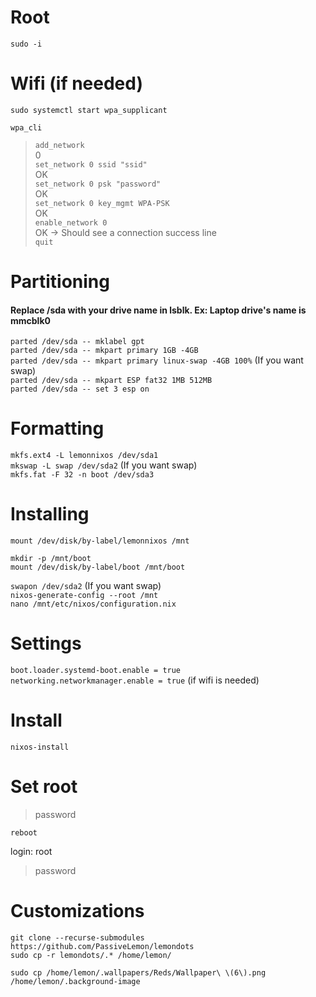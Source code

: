 # Root </br>
`sudo -i` </br>

# Wifi (if needed) </br>
`sudo systemctl start wpa_supplicant` </br>

`wpa_cli` </br>

> `add_network` </br>
0 </br>
> `set_network 0 ssid "ssid"` </br>
OK </br>
> `set_network 0 psk "password"` </br>
OK </br>
> `set_network 0 key_mgmt WPA-PSK` </br>
OK </br>
> `enable_network 0` </br>
OK -> Should see a connection success line </br>
> `quit` </br>

# Partitioning </br>
#### Replace /sda with your drive name in lsblk. Ex: Laptop drive's name is mmcblk0 </br>

`parted /dev/sda -- mklabel gpt` </br>
`parted /dev/sda -- mkpart primary 1GB -4GB` </br>
`parted /dev/sda -- mkpart primary linux-swap -4GB 100%` (If you want swap) </br>
`parted /dev/sda -- mkpart ESP fat32 1MB 512MB` </br>
`parted /dev/sda -- set 3 esp on` </br>

# Formatting
`mkfs.ext4 -L lemonnixos /dev/sda1` </br>
`mkswap -L swap /dev/sda2` (If you want swap) </br>
`mkfs.fat -F 32 -n boot /dev/sda3` </br>

# Installing </br>
`mount /dev/disk/by-label/lemonnixos /mnt` </br>

`mkdir -p /mnt/boot` </br>
`mount /dev/disk/by-label/boot /mnt/boot` </br>

`swapon /dev/sda2` (If you want swap) </br>
`nixos-generate-config --root /mnt` </br>
`nano /mnt/etc/nixos/configuration.nix` </br>

# Settings </br>
`boot.loader.systemd-boot.enable = true` </br>
`networking.networkmanager.enable = true` (if wifi is needed) </br>

# Install </br>
`nixos-install` </br>

# Set root </br>
> password </br>

`reboot` </br>

login: root </br>
> password </br>

# Customizations </br>
`git clone --recurse-submodules https://github.com/PassiveLemon/lemondots` </br>
`sudo cp -r lemondots/.* /home/lemon/` </br>

`sudo cp /home/lemon/.wallpapers/Reds/Wallpaper\ \(6\).png /home/lemon/.background-image` </br>
